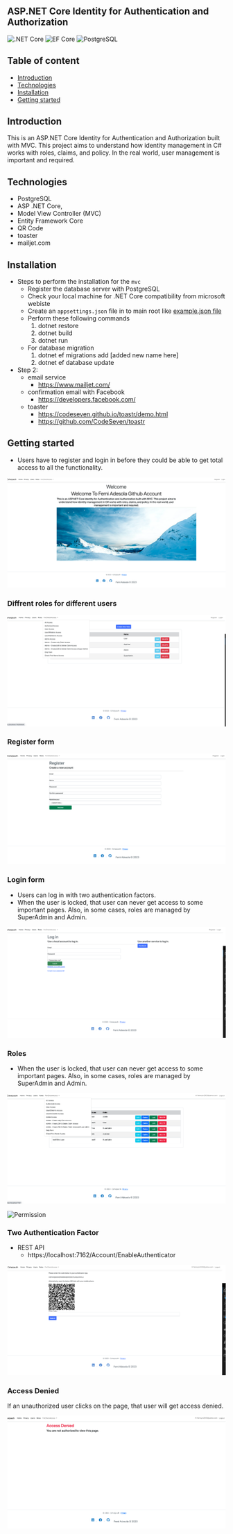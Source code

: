 ## ASP.NET Core Identity for Authentication and Authorization

![.NET Core](https://img.shields.io/badge/.NET%20Core-v.7-purple)
![EF Core](https://img.shields.io/badge/EF%20Core-v.7-cyan)
![PostgreSQL](https://img.shields.io/badge/PostgreSQL-v.14-drakblue)

## Table of content

- [Introduction](#introduction)
- [Technologies](#technologies)
- [Installation](#installation)
- [Getting started](#getting-started)

## Introduction
This is an ASP.NET Core Identity for Authentication and Authorization built with MVC.
This project aims to understand how identity management in C# works with roles, claims, and policy. In the real world, user management is important and required.

## Technologies
+ PostgreSQL
+ ASP .NET Core,
+ Model View Controller (MVC)
+ Entity Framework Core
+ QR Code
+ toaster
+ mailjet.com

## Installation

- Steps to perform the installation for the `mvc`
    + Register the database server with PostgreSQL
    + Check your local machine for .NET Core compatibility from microsoft webiste
    + Create an `appsettings.json` file in to main root like [example.json file](/example.json)
    + Perform these following commands
        1. dotnet restore
        2. dotnet build
        3. dotnet run
    + For database migration
        1. dotnet ef migrations  add [added new name here]
        2. dotnet ef database update
- Step 2:
    + email service
        + https://www.mailjet.com/
    + confirmation email with Facebook
        +  https://developers.facebook.com/
    + toaster
        + https://codeseven.github.io/toastr/demo.html
        + https://github.com/CodeSeven/toastr

## Getting started

- Users have to register and login in before they could be able to get total access to all the functionality.


![Fron](/img2/front.png)

### Diffrent roles for different users

![Roles](/img2/Userroles.png)

### Register form 

![Register](/img2/Registration.png)



### Login form 

+ Users can log in with two authentication factors.
+ When the user is locked, that user can never get access to some important pages. Also, in some cases, roles are managed by SuperAdmin and Admin.

![Login](/img2/Login.png)

### Roles 

+ When the user is locked, that user can never get access to some important pages. Also, in some cases, roles are managed by SuperAdmin and Admin.

![claim](/img2/Claim.png)


![Permission](/img2/Permisson.png)


### Two Authentication Factor
+ REST API
    + https://localhost:7162/Account/EnableAuthenticator

![Authentication](/img2/Authentication.png)


### Access Denied

If an unauthorized user clicks on the page, that user will get access denied.

![Denied](/img2/Denied.png)

